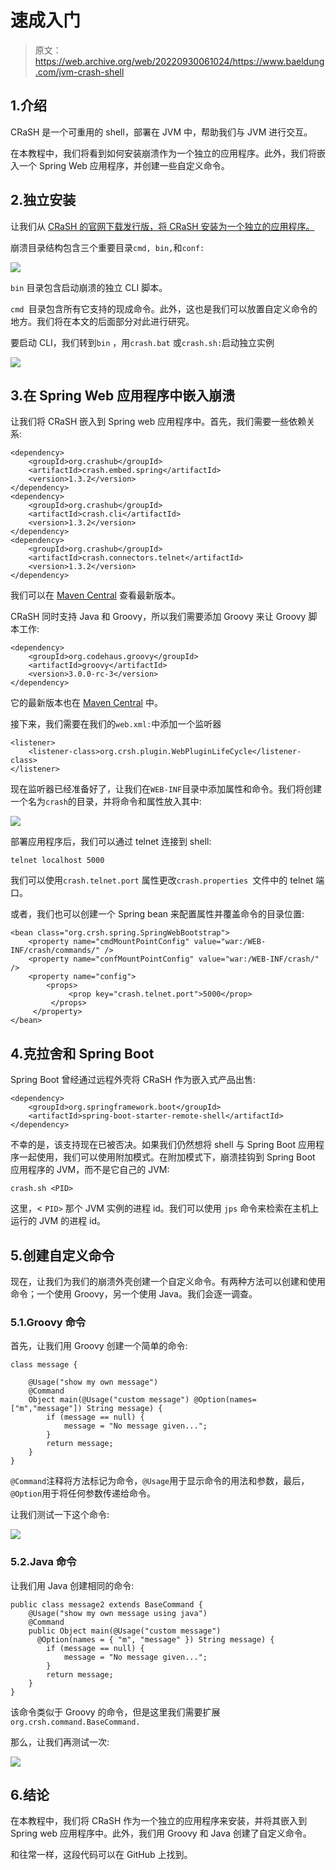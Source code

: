 # 速成入门

> 原文：<https://web.archive.org/web/20220930061024/https://www.baeldung.com/jvm-crash-shell>

## 1.介绍

CRaSH 是一个可重用的 shell，部署在 JVM 中，帮助我们与 JVM 进行交互。

在本教程中，我们将看到如何安装崩溃作为一个独立的应用程序。此外，我们将嵌入一个 Spring Web 应用程序，并创建一些自定义命令。

## 2.独立安装

让我们从 [CRaSH 的官网下载发行版，将 CRaSH 安装为一个独立的应用程序。](https://web.archive.org/web/20220629004727/https://www.crashub.org/)

崩溃目录结构包含三个重要目录`cmd, bin,`和`conf:`

[![](img/6a65e9d36b3709ebff632d15f525752b.png)](/web/20220629004727/https://www.baeldung.com/wp-content/uploads/2020/02/Screenshot-2020-02-19-at-22.45.54.png)

`bin` 目录包含启动崩溃的独立 CLI 脚本。

`cmd `目录包含所有它支持的现成命令。此外，这也是我们可以放置自定义命令的地方。我们将在本文的后面部分对此进行研究。

要启动 CLI，我们转到`bin` ，用`crash.bat` 或`crash.sh:`启动独立实例

[![](img/6745a6ffe794bf7b60321b94bb4fed0c.png)](/web/20220629004727/https://www.baeldung.com/wp-content/uploads/2020/02/Screenshot-2020-02-19-at-22.46.30.png)

## 3.在 Spring Web 应用程序中嵌入崩溃

让我们将 CRaSH 嵌入到 Spring web 应用程序中。首先，我们需要一些依赖关系:

```
<dependency>
    <groupId>org.crashub</groupId>
    <artifactId>crash.embed.spring</artifactId>
    <version>1.3.2</version>
</dependency>
<dependency>
    <groupId>org.crashub</groupId>
    <artifactId>crash.cli</artifactId>
    <version>1.3.2</version>
</dependency>
<dependency>
    <groupId>org.crashub</groupId>
    <artifactId>crash.connectors.telnet</artifactId>
    <version>1.3.2</version>
</dependency>
```

我们可以在 [Maven Central](https://web.archive.org/web/20220629004727/https://search.maven.org/search?q=g:org.crashub) 查看最新版本。

CRaSH 同时支持 Java 和 Groovy，所以我们需要添加 Groovy 来让 Groovy 脚本工作:

```
<dependency>
    <groupId>org.codehaus.groovy</groupId>
    <artifactId>groovy</artifactId>
    <version>3.0.0-rc-3</version>
</dependency>
```

它的最新版本也在 [Maven Central](https://web.archive.org/web/20220629004727/https://search.maven.org/search?q=g:org.codehaus.groovy%20a:groovy) 中。

接下来，我们需要在我们的`web.xml:`中添加一个监听器

```
<listener>
    <listener-class>org.crsh.plugin.WebPluginLifeCycle</listener-class>
</listener>
```

现在监听器已经准备好了，让我们在`WEB-INF`目录中添加属性和命令。我们将创建一个名为`crash`的目录，并将命令和属性放入其中:

[![](img/85202130bdf1cb1e612d8cf5ff7c1eeb.png)](/web/20220629004727/https://www.baeldung.com/wp-content/uploads/2020/02/Screenshot-2020-02-19-at-22.47.01.png)

部署应用程序后，我们可以通过 telnet 连接到 shell:

```
telnet localhost 5000 
```

我们可以使用`crash.telnet.port` 属性更改`crash.properties `文件中的 telnet 端口。

或者，我们也可以创建一个 Spring bean 来配置属性并覆盖命令的目录位置:

```
<bean class="org.crsh.spring.SpringWebBootstrap">
    <property name="cmdMountPointConfig" value="war:/WEB-INF/crash/commands/" />
    <property name="confMountPointConfig" value="war:/WEB-INF/crash/" />
    <property name="config">
        <props>
             <prop key="crash.telnet.port">5000</prop>
         </props>
     </property>
</bean>
```

## 4.克拉舍和 Spring Boot

Spring Boot 曾经通过远程外壳将 CRaSH 作为嵌入式产品出售:

```
<dependency>
    <groupId>org.springframework.boot</groupId>
    <artifactId>spring-boot-starter-remote-shell</artifactId>
</dependency>
```

不幸的是，该支持现在已被否决。如果我们仍然想将 shell 与 Spring Boot 应用程序一起使用，我们可以使用附加模式。在附加模式下，崩溃挂钩到 Spring Boot 应用程序的 JVM，而不是它自己的 JVM:

```
crash.sh <PID>
```

这里，< `PID>` 那个 JVM 实例的进程 id。我们可以使用 `jps` 命令来检索在主机上运行的 JVM 的进程 id。

## 5.创建自定义命令

现在，让我们为我们的崩溃外壳创建一个自定义命令。有两种方法可以创建和使用命令；一个使用 Groovy，另一个使用 Java。我们会逐一调查。

### 5.1.Groovy 命令

首先，让我们用 Groovy 创建一个简单的命令:

```
class message {

    @Usage("show my own message")
    @Command
    Object main(@Usage("custom message") @Option(names=["m","message"]) String message) {
        if (message == null) {
            message = "No message given...";
        }
        return message;
    }
}
```

`@Command`注释将方法标记为命令，`@Usage`用于显示命令的用法和参数，最后，`@Option`用于将任何参数传递给命令。

让我们测试一下这个命令:

[![](img/4e59346be0b52c561fc1d9cd8297f832.png)](/web/20220629004727/https://www.baeldung.com/wp-content/uploads/2020/02/Screenshot-2020-02-19-at-22.49.27.png)

### 5.2.Java 命令

让我们用 Java 创建相同的命令:

```
public class message2 extends BaseCommand {
    @Usage("show my own message using java")
    @Command
    public Object main(@Usage("custom message") 
      @Option(names = { "m", "message" }) String message) {
        if (message == null) {
            message = "No message given...";
        }
        return message;
    }
}
```

该命令类似于 Groovy 的命令，但是这里我们需要扩展`org.crsh.command.BaseCommand.`

那么，让我们再测试一次:

[![](img/d60e10baadcb188e1c63927bb2577ba1.png)](/web/20220629004727/https://www.baeldung.com/wp-content/uploads/2020/02/Screenshot-2020-02-19-at-22.49.55.png)

## 6.结论

在本教程中，我们将 CRaSH 作为一个独立的应用程序来安装，并将其嵌入到 Spring web 应用程序中。此外，我们用 Groovy 和 Java 创建了自定义命令。

和往常一样，这段代码可以在 GitHub 上找到。